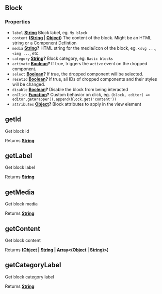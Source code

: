 <!-- Generated by documentation.js. Update this documentation by updating the source code. -->

## Block

### Properties

*   `label` **[String][1]** Block label, eg. `My block`
*   `content` **([String][1] | [Object][2])** The content of the block. Might be an HTML string or a [Component Defintion][3]
*   `media` **[String][1]?** HTML string for the media/icon of the block, eg. `<svg ...`, `<img ...`, etc.
*   `category` **[String][1]?** Block category, eg. `Basic blocks`
*   `activate` **[Boolean][4]?** If true, triggers the `active` event on the dropped component.
*   `select` **[Boolean][4]?** If true, the dropped component will be selected.
*   `resetId` **[Boolean][4]?** If true, all IDs of dropped components and their styles will be changed.
*   `disable` **[Boolean][4]?** Disable the block from being interacted
*   `onClick` **[Function][5]?** Custom behavior on click, eg. `(block, editor) => editor.getWrapper().append(block.get('content'))`
*   `attributes` **[Object][2]?** Block attributes to apply in the view element

## getId

Get block id

Returns **[String][1]** 

## getLabel

Get block label

Returns **[String][1]** 

## getMedia

Get block media

Returns **[String][1]** 

## getContent

Get block content

Returns **([Object][2] | [String][1] | [Array][6]<([Object][2] | [String][1])>)** 

## getCategoryLabel

Get block category label

Returns **[String][1]** 

[1]: https://developer.mozilla.org/docs/Web/JavaScript/Reference/Global_Objects/String

[2]: https://developer.mozilla.org/docs/Web/JavaScript/Reference/Global_Objects/Object

[3]: /modules/Components.html#component-definition

[4]: https://developer.mozilla.org/docs/Web/JavaScript/Reference/Global_Objects/Boolean

[5]: https://developer.mozilla.org/docs/Web/JavaScript/Reference/Statements/function

[6]: https://developer.mozilla.org/docs/Web/JavaScript/Reference/Global_Objects/Array
